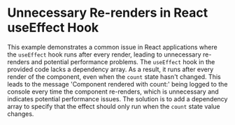 # Unnecessary Re-renders in React useEffect Hook

This example demonstrates a common issue in React applications where the `useEffect` hook runs after every render, leading to unnecessary re-renders and potential performance problems. 
The `useEffect` hook in the provided code lacks a dependency array. As a result, it runs after every render of the component, even when the `count` state hasn't changed. This leads to the message 'Component rendered with count:' being logged to the console every time the component re-renders, which is unnecessary and indicates potential performance issues. 
The solution is to add a dependency array to specify that the effect should only run when the `count` state value changes.
